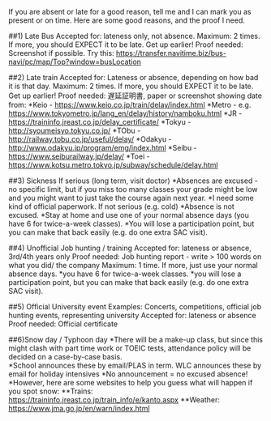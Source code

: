 If you are absent or late for a good reason, tell me and I can mark you as present or on time. 
Here are some good reasons, and the proof I need. 

##1) Late Bus
Accepted for: lateness only, not absence.
Maximum: 2 times. If more, you should EXPECT it to be late. Get up earlier!
Proof needed: Screenshot if possible. Try this: https://transfer.navitime.biz/bus-navi/pc/map/Top?window=busLocation

##2) Late train
Accepted for: Lateness or absence, depending on how bad it is that day. 
Maximum: 2 times. If more, you should EXPECT it to be late. Get up earlier!
Proof needed: 遅延証明書, paper or screenshot showing date from:
*Keio - https://www.keio.co.jp/train/delay/index.html
*Metro - e.g. https://www.tokyometro.jp/lang_en/delay/history/namboku.html
*JR - https://traininfo.jreast.co.jp/delay_certificate/
*Tokyu - http://syoumeisyo.tokyu.co.jp/
*TObu - http://railway.tobu.co.jp/useful/delay/
*Odakyu - http://www.odakyu.jp/program/emg/index.html
*Seibu - https://www.seiburailway.jp/delay/
*Toei - https://www.kotsu.metro.tokyo.jp/subway/schedule/delay.html    


##3) Sickness
If serious (long term, visit doctor)
*Absences are excused - no specific limit, but if you miss too many classes your grade might be low and you might want to just take the course again next year. 
*I need some kind of official paperwork.
If not serious (e.g. cold)
*Absence is not excused. 
*Stay at home and use one of your normal absence days (you have 6 for twice-a-week classes).
*You will lose a participation point, but you can make that back easily (e.g. do one extra SAC visit). 

##4) Unofficial Job hunting / training
Accepted for: lateness or absence, 3rd/4th years only
Proof needed: Job hunting report - write > 100 words on what you did/ the company
Maximum: 1 time. If more, just use your normal absence days. 
*you have 6 for twice-a-week classes.
*you will lose a participation point, but you can make that back easily (e.g. do one extra SAC visit). 

##5) Official University event
Examples: Concerts, competitions, official job hunting events, representing university
Accepted for: lateness or absence 
Proof needed: Official certificate

##6)Snow day / Typhoon day
*There will be a make-up class, but since this might clash with part time work or TOEIC tests, attendance policy will be decided on a case-by-case basis.  
*School announces these by email/PLAS in term. WLC announces these by email for holiday intensives
*No announcement = no excused absence!
*However, here are some websites to help you guess what will happen if you spot snow:
**Trains: https://traininfo.jreast.co.jp/train_info/e/kanto.aspx
**Weather: https://www.jma.go.jp/en/warn/index.html